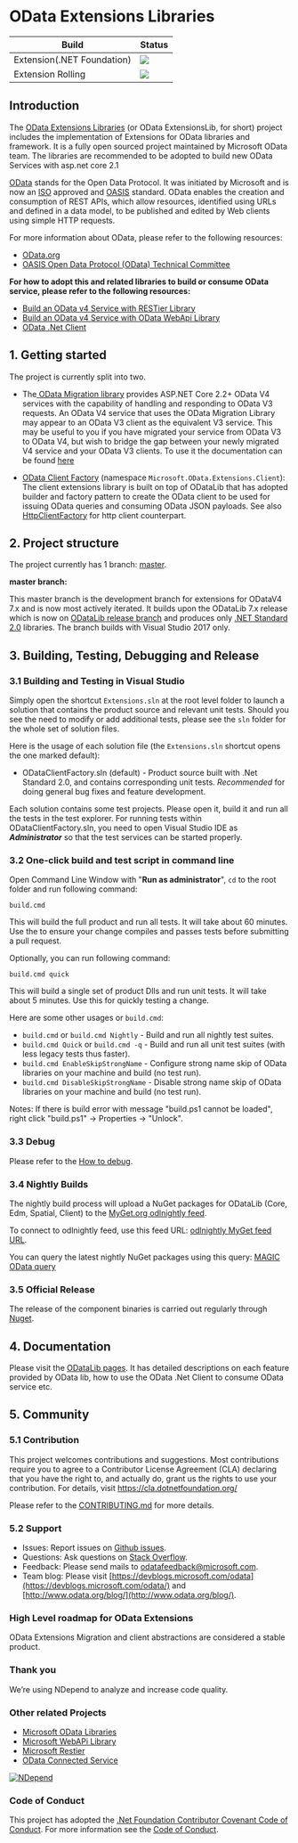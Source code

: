﻿# OData Extensions Libraries
 
 Build|Status
 --------|---------
Extension(.NET Foundation)| <img src="https://dev.azure.com/dotnet/OData/_apis/build/status/OData.Extensions?branchName=refs%2Fpull%2F48%2Fmerge" />
Extension Rolling | <img src="https://identitydivision.visualstudio.com/OData/_apis/build/status/Extensions/OData.Extensions-master%20-%20Rolling"/>

## Introduction

The [OData Extensions Libraries](https://github.com/OData/Extensions) (or OData ExtensionsLib, for short) project includes the implementation of Extensions for OData libraries and framework. It is a fully open sourced project maintained by Microsoft OData team. The libraries are recommended to be adopted to build new OData Services with asp.net core 2.1

[OData](http://www.odata.org/ "OData") stands for the Open Data Protocol. It was initiated by Microsoft and is now an [ISO](https://www.oasis-open.org/news/pr/iso-iec-jtc-1-approves-oasis-odata-standard-for-open-data-exchange) approved and [OASIS](https://www.oasis-open.org/committees/tc_home.php?wg_abbrev=odata) standard. OData enables the creation and consumption of REST APIs, which allow resources, identified using URLs and defined in a data model, to be published and edited by Web clients using simple HTTP requests.

For more information about OData, please refer to the following resources:

- [OData.org](http://www.odata.org/)
- [OASIS Open Data Protocol (OData) Technical Committee](https://www.oasis-open.org/committees/tc_home.php?wg_abbrev=odata)

**For how to adopt this and related libraries to build or consume OData service, please refer to the following resources:**

- [Build an OData v4 Service with RESTier Library](https://www.odata.org/blog/restier-a-turn-key-framework-to-build-restful-service/)
- [Build an OData v4 Service with OData WebApi Library](https://docs.microsoft.com/en-us/odata/webapi/getting-started)
- [OData .Net Client](https://docs.microsoft.com/en-us/odata/client/getting-started)


## 1. Getting started
The project is currently split into two. 

- The[ OData Migration library](https://www.nuget.org/packages/Microsoft.OData.Extensions.Migration/) provides ASP.NET Core 2.2+ OData V4 services with the capability of handling and responding to OData V3 requests. An OData V4 service that uses the OData Migration Library may appear to an OData V3 client as the equivalent V3 service. This may be useful to you if you have migrated your service from OData V3 to OData V4, but wish to bridge the gap between your newly migrated V4 service and your OData V3 clients. To use it the documentation can be found [here](https://docs.microsoft.com/en-us/odata/extensions/migration)

- [OData Client Factory](http://www.nuget.org/packages/Microsoft.OData.Client/) (namespace `Microsoft.OData.Extensions.Client`): The client extensions library is built on top of ODataLib that has adopted builder and factory pattern to create the OData client to be used for issuing OData queries and consuming OData JSON payloads. See also [HttpClientFactory](https://github.com/aspnet/HttpClientFactory) for http client counterpart.

## 2. Project structure

The project currently has 1 branch: [master](https://github.com/OData/Extensions/tree/master).

**master branch:**

This master branch is the development branch for extensions for ODataV4 7.x and is now most actively iterated. It builds upon the ODataLib 7.x release which is now on [ODataLib release branch](https://github.com/OData/odata.net/tree/release) and produces only [.NET Standard 2.0](https://docs.microsoft.com/en-us/dotnet/articles/standard/library) libraries. The branch builds with Visual Studio 2017 only.


## 3. Building, Testing, Debugging and Release

### 3.1 Building and Testing in Visual Studio

Simply open the shortcut `Extensions.sln` at the root level folder to launch a solution that contains the product source and relevant unit tests. Should you see the need to modify or add additional tests, please see the `sln` folder for the whole set of solution files.

Here is the usage of each solution file (the `Extensions.sln` shortcut opens the one marked default):

- ODataClientFactory.sln (default) - Product source built with .Net Standard 2.0, and contains corresponding unit tests. _Recommended_ for doing general bug fixes and feature development.

Each solution contains some test projects. Please open it, build it and run all the tests in the test explorer. For running tests within ODataClientFactory.sln, you need to open Visual Studio IDE as **_Administrator_** so that the test services can be started properly.

### 3.2 One-click build and test script in command line

Open Command Line Window with "**Run as administrator**", `cd` to the root folder and run following command:

`build.cmd`

This will build the full product and run all tests. It will take about 60 minutes. Use the to ensure your change compiles and passes tests before submitting a pull request.

Optionally, you can run following command:

`build.cmd quick`

This will build a single set of product Dlls and run unit tests. It will take about 5 minutes. Use this for quickly testing a change.

Here are some other usages or `build.cmd`:

- `build.cmd` or `build.cmd Nightly` - Build and run all nightly test suites.
- `build.cmd Quick` or `build.cmd -q` - Build and run all unit test suites (with less legacy tests thus faster).
- `build.cmd EnableSkipStrongName` - Configure strong name skip of OData libraries on your machine and build (no test run).
- `build.cmd DisableSkipStrongName` - Disable strong name skip of OData libraries on your machine and build (no test run).

Notes: If there is build error with message "build.ps1 cannot be loaded", right click "build.ps1" -> Properties -> "Unlock".

### 3.3 Debug

Please refer to the [How to debug](http://odata.github.io/WebApi/10-01-debug-webapi-source).

### 3.4 Nightly Builds

The nightly build process will upload a NuGet packages for ODataLib (Core, Edm, Spatial, Client) to the [MyGet.org odlnightly feed](https://www.myget.org/gallery/odlnightly).

To connect to odlnightly feed, use this feed URL: [odlnightly MyGet feed URL](https://www.myget.org/F/odlnightly).

You can query the latest nightly NuGet packages using this query: [MAGIC OData query](https://www.myget.org/F/odlnightly/Packages?$select=Id,Version&$orderby=Version%20desc&$top=4&$format=application/json)

### 3.5 Official Release

The release of the component binaries is carried out regularly through [Nuget](http://www.nuget.org/).

## 4. Documentation

Please visit the [ODataLib pages](http://odata.github.io/odata.net). It has detailed descriptions on each feature provided by OData lib, how to use the OData .Net Client to consume OData service etc.

## 5. Community

### 5.1 Contribution

This project welcomes contributions and suggestions.  Most contributions require you to agree to a
Contributor License Agreement (CLA) declaring that you have the right to, and actually do, grant us
the rights to use your contribution. For details, visit https://cla.dotnetfoundation.org/

Please refer to the [CONTRIBUTING.md](https://github.com/OData/Extensions/blob/master/CONTRIBUTING.md) for more details.

### 5.2 Support

- Issues: Report issues on [Github issues](https://github.com/OData/Extensions/issues).
- Questions: Ask questions on [Stack Overflow](http://stackoverflow.com/questions/ask?tags=odata).
- Feedback: Please send mails to [odatafeedback@microsoft.com](mailto:odatafeedback@microsoft.com).
- Team blog: Please visit [https://devblogs.microsoft.com/odata](https://devblogs.microsoft.com/odata/) and [http://www.odata.org/blog/](http://www.odata.org/blog/).

### High Level roadmap for OData Extensions
OData Extensions Migration and client abstractions are considered a stable product.

### Thank you

We’re using NDepend to analyze and increase code quality.

### Other related Projects

*  [Microsoft OData Libraries](https://github.com/OData/odata.net)
*  [Microsoft WebAPi Library](https://github.com/OData/WebApi)
*  [Microsoft Restier](https://github.com/OData/RESTier)
*  [OData Connected Service](https://github.com/OData/ConnectedService)


[![NDepend](images/ndependlogo.png)](http://www.ndepend.com)

### Code of Conduct

This project has adopted the [.Net Foundation Contributor Covenant Code of Conduct](https://dotnetfoundation.org/about/code-of-conduct). For more information see the [Code of Conduct](https://dotnetfoundation.org/about/code-of-conduct).
